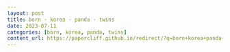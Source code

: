 ```yaml
---
layout: post
title: born · korea · panda · twins
date: 2023-07-11
categories: [born, korea, panda, twins]
content_url: https://papercliff.github.io/redirect/?q=born+korea+panda+twins&tbs=cdr:1,cd_min:7/10/2023,cd_max:7/12/2023
---
```

